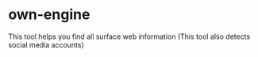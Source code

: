 # own-engine
This tool helps you find all surface web information (This tool also detects social media accounts)
